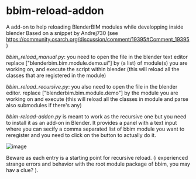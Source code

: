 # bbim-reload-addon
 A add-on to help reloading BlenderBIM modules while developping inside blender
 Based on a snippet by Andrej730 (see https://community.osarch.org/discussion/comment/19395#Comment_19395)

*bbim_reload_manual.py*: you need to open the file in the blender text editor 
replace ["blenderbim.bim.module.demo.ui"] by (a list) of module(s) you are working on, and execute the script within blender (this will reload all the classes that are registered in the module) 

*bbim_reload_recursive.py*: you also need to open the file in the blender editor. 
replace ["blenderbim.bim.module.demo"] by the module you are working on and execute (this will reload all the classes in module and parse also submodules if there's any) 

*bbim-reload-addon.py* is meant to work as the recursive one but you need to install it as an add-on in Blender.
It provides a panel with a text input where you can secify a comma separated list of bbim module you want to reregister and you need to click on the button to actually do it. 

![image](https://github.com/bdamay/bbim-reload-addon/assets/16347726/fc9b8979-3d27-4449-8057-198522007ebb)

Beware as each entry is a starting point for recursive reload. (i experienced strange errors and behavior with the root module package of bbim, you may hav a clue? ). 



